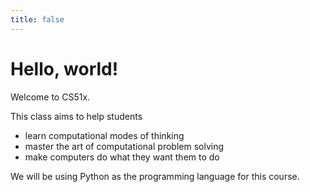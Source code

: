 ```yaml
---
title: false
---
```


# Hello, world!

Welcome to CS51x. 

This class aims to help students

* learn computational modes of thinking
* master the art of computational problem solving
* make computers do what they want them to do

We will be using Python as the programming language for this course.

<!-- <iframe src="https://www.youtube.com/embed/tZxLMIk_SaY?playlist=GAB6Gm7pTTA"></iframe> -->
